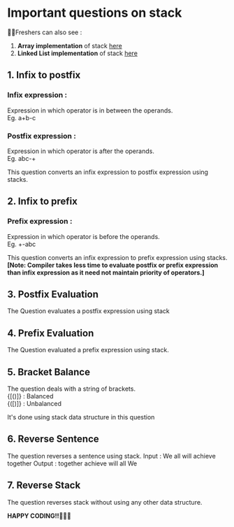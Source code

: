 # Important questions on stack

👶🏻Freshers can also see :  
1. **Array implementation** of stack [here](https://github.com/PawandeepKaur2405/Stack_CPP/blob/main/stack.cpp) 
2. **Linked List implementation** of stack [here](https://github.com/PawandeepKaur2405/Stack_CPP/blob/main/stackusinglinkedlist.cpp)  

## 1. Infix to postfix

### Infix expression : 
Expression in which operator is in between the operands.  
Eg. a+b-c

### Postfix expression : 
Expression in which operator is after the operands.  
Eg. abc-+

This question converts an infix expression to postfix expression using stacks. 

## 2. Infix to prefix

### Prefix expression :  
Expression in which operator is before the operands.  
Eg. +-abc

This question converts an infix expression to prefix expression using stacks.   
**[Note: Compiler takes less time to evaluate postfix or prefix expression than infix expression as it need not maintain priority of operators.]**

## 3. Postfix Evaluation  

The Question evaluates a postfix expression using stack

## 4. Prefix Evaluation

The Question evaluated a prefix expression using stack.

## 5. Bracket Balance  

The question deals with a string of brackets.  
{[()]} : Balanced  
{([)]} : Unbalanced  

It's done using stack data structure in this question  

## 6. Reverse Sentence  

The question reverses a sentence using stack.
Input : We all will achieve together
Output : together achieve will all We  

## 7. Reverse Stack  

The question reverses stack without using any other data structure.  


**HAPPY CODING!!👩🏻‍💻**
